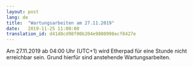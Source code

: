 ```yaml
---
layout: post
lang: de
title:  "Wartungsarbeiten am 27.11.2019"
date:   2019-11-25 11:00:00
translation_id: d41d8cd98f00b204e9800998ecf8427e
---
```


Am 27.11.2019 ab 04:00 Uhr (UTC+1) wird Etherpad für eine Stunde nicht erreichbar sein. Grund hierfür sind anstehende Wartungsarbeiten.

